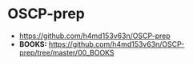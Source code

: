 # OSCP-prep
+ https://github.com/h4md153v63n/OSCP-prep
+ **BOOKS:** https://github.com/h4md153v63n/OSCP-prep/tree/master/00_BOOKS
